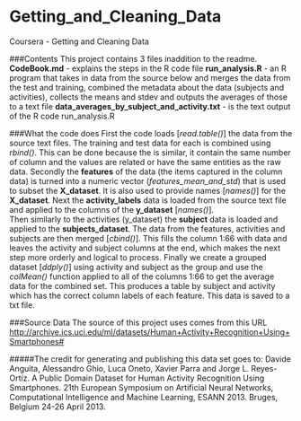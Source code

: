 # Getting_and_Cleaning_Data
Coursera - Getting and Cleaning Data

###Contents
This project contains 3 files inaddition to the readme.
**CodeBook.md** - explains the steps in the R code file 
**run_analysis.R** - an R program that takes in data from the source below and merges the data from the test and training, combined the metadata about the data (subjects and activities), collects the means and stdev and outputs the averages of those to a text file
**data_averages_by_subject_and_activity.txt** - is the text output of the R code run_analysis.R

###What the code does
First the code loads [*read.table()*] the data from the source text files.  The training and test data for each is combined using *rbind()*.  This can be done because the is similar, it contain the same number of column and the values are related or have the same entities as the raw data.
Secondly the **features** of the data (the items captured in the column data) is turned into a numeric vector (*features_mean_and_std*) that is used to subset the **X_dataset**.  It is also used to provide names [*names()*] for the **X_dataset**.
Next the **activity_labels** data is loaded from the source text file and applied to the columns of the **y_dataset** [*names()*].  
Then similarly to the activities (y_dataset) the **subject** data is loaded and applied to the **subjects_dataset**.  The data from the features, activities and subjects are then merged [*cbind()*].  This fills the column 1:66 with data and leaves the activity and subject columns at the end, which makes the next step more orderly and logical to process.
Finally we create a grouped dataset [*ddply()*] using activity and subject as the group and use the *colMean()* function applied to all of the columns 1:66 to get the average data for the combined set.  This produces a table by subject and activity which has the correct column labels of each feature.  This data is saved to a txt file.

###Source Data
The source of this project uses comes from this URL
http://archive.ics.uci.edu/ml/datasets/Human+Activity+Recognition+Using+Smartphones#

#####The credit for generating and publishing this data set goes to:
Davide Anguita, Alessandro Ghio, Luca Oneto, Xavier Parra and Jorge L. Reyes-Ortiz. A Public Domain Dataset for Human Activity Recognition Using Smartphones. 21th European Symposium on Artificial Neural Networks, Computational Intelligence and Machine Learning, ESANN 2013. Bruges, Belgium 24-26 April 2013.

